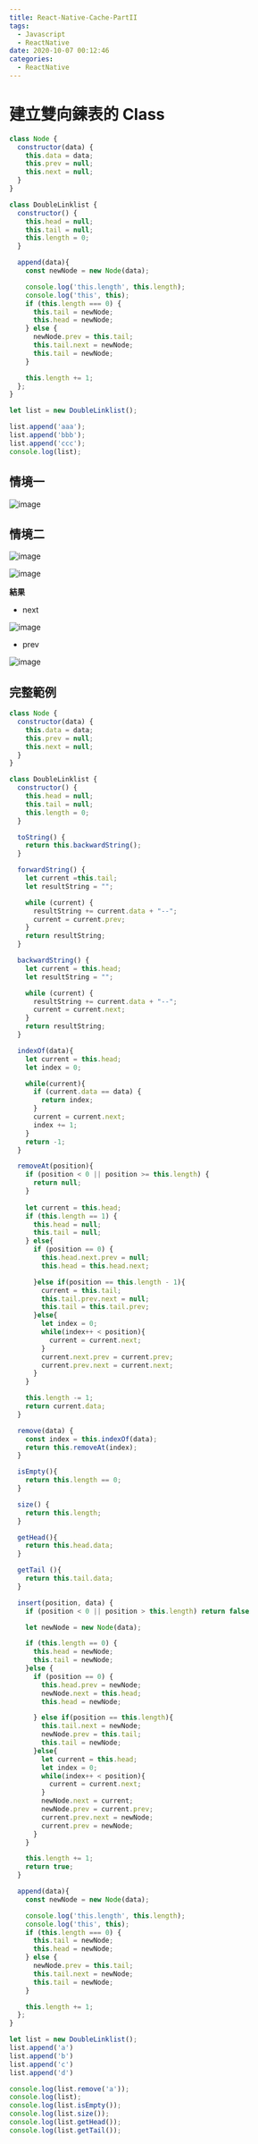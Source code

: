 ```yaml
---
title: React-Native-Cache-PartII
tags:
  - Javascript
  - ReactNative
date: 2020-10-07 00:12:46
categories:
  - ReactNative
---
```


# 建立雙向鍊表的 Class

```javascript
class Node {
  constructor(data) {
    this.data = data;
    this.prev = null;
    this.next = null;
  }
}

class DoubleLinklist {
  constructor() {
    this.head = null;
    this.tail = null;
    this.length = 0;
  }

  append(data){
    const newNode = new Node(data);

    console.log('this.length', this.length);
    console.log('this', this);
    if (this.length === 0) {
      this.tail = newNode;
      this.head = newNode;
    } else {
      newNode.prev = this.tail;
      this.tail.next = newNode;
      this.tail = newNode;
    }

    this.length += 1;
  };
}

let list = new DoubleLinklist();

list.append('aaa');
list.append('bbb');
list.append('ccc');
console.log(list);
```

## 情境一

![image](https://gitee.com/ahuntsun/BlogImgs/raw/master/%E6%95%B0%E6%8D%AE%E7%BB%93%E6%9E%84%E4%B8%8E%E7%AE%97%E6%B3%95/%E5%8F%8C%E5%90%91%E9%93%BE%E8%A1%A8/2.png)

## 情境二

![image](https://gitee.com/ahuntsun/BlogImgs/raw/master/%E6%95%B0%E6%8D%AE%E7%BB%93%E6%9E%84%E4%B8%8E%E7%AE%97%E6%B3%95/%E5%8F%8C%E5%90%91%E9%93%BE%E8%A1%A8/3.png)

![image](https://gitee.com/ahuntsun/BlogImgs/raw/master/%E6%95%B0%E6%8D%AE%E7%BB%93%E6%9E%84%E4%B8%8E%E7%AE%97%E6%B3%95/%E5%8F%8C%E5%90%91%E9%93%BE%E8%A1%A8/4.png)

**結果**

* next

![image](https://gitee.com/ahuntsun/BlogImgs/raw/master/%E6%95%B0%E6%8D%AE%E7%BB%93%E6%9E%84%E4%B8%8E%E7%AE%97%E6%B3%95/%E5%8F%8C%E5%90%91%E9%93%BE%E8%A1%A8/5.png)

* prev

![image](https://gitee.com/ahuntsun/BlogImgs/raw/master/%E6%95%B0%E6%8D%AE%E7%BB%93%E6%9E%84%E4%B8%8E%E7%AE%97%E6%B3%95/%E5%8F%8C%E5%90%91%E9%93%BE%E8%A1%A8/6.png)

## 完整範例

```javascript
class Node {
  constructor(data) {
    this.data = data;
    this.prev = null;
    this.next = null;
  }
}

class DoubleLinklist {
  constructor() {
    this.head = null;
    this.tail = null;
    this.length = 0;
  }

  toString() {
    return this.backwardString();
  }

  forwardString() {
    let current =this.tail;
    let resultString = "";

    while (current) {
      resultString += current.data + "--";
      current = current.prev;
    }
    return resultString;
  }

  backwardString() {
    let current = this.head;
    let resultString = "";

    while (current) {
      resultString += current.data + "--";
      current = current.next;
    }
    return resultString;
  }

  indexOf(data){
    let current = this.head;
    let index = 0;

    while(current){
      if (current.data == data) {
        return index;
      }
      current = current.next;
      index += 1;
    }
    return -1;
  } 

  removeAt(position){
    if (position < 0 || position >= this.length) {
      return null;
    }
    
    let current = this.head;
    if (this.length == 1) {
      this.head = null;
      this.tail = null;
    } else{
      if (position == 0) {
        this.head.next.prev = null;
        this.head = this.head.next;

      }else if(position == this.length - 1){
        current = this.tail;
        this.tail.prev.next = null;
        this.tail = this.tail.prev;
      }else{
        let index = 0;
        while(index++ < position){
          current = current.next;
        }
        current.next.prev = current.prev;
        current.prev.next = current.next;
      }
    }

    this.length -= 1;
    return current.data;
  }

  remove(data) {
    const index = this.indexOf(data);
    return this.removeAt(index);
  }

  isEmpty(){
    return this.length == 0;
  }

  size() {
    return this.length;
  }

  getHead(){
    return this.head.data;
  }

  getTail (){
    return this.tail.data;
  }

  insert(position, data) {
    if (position < 0 || position > this.length) return false

    let newNode = new Node(data);

    if (this.length == 0) {
      this.head = newNode;
      this.tail = newNode;
    }else {
      if (position == 0) {
        this.head.prev = newNode;
        newNode.next = this.head;
        this.head = newNode;

      } else if(position == this.length){
        this.tail.next = newNode;
        newNode.prev = this.tail;
        this.tail = newNode;
      }else{
        let current = this.head;
        let index = 0;
        while(index++ < position){
          current = current.next;
        }
        newNode.next = current;
        newNode.prev = current.prev;
        current.prev.next = newNode;
        current.prev = newNode;
      }
    }

    this.length += 1;
    return true;
  }

  append(data){
    const newNode = new Node(data);

    console.log('this.length', this.length);
    console.log('this', this);
    if (this.length === 0) {
      this.tail = newNode;
      this.head = newNode;
    } else {
      newNode.prev = this.tail;
      this.tail.next = newNode;
      this.tail = newNode;
    }

    this.length += 1;
  };
}

let list = new DoubleLinklist();
list.append('a')
list.append('b')
list.append('c')
list.append('d')

console.log(list.remove('a'));
console.log(list);
console.log(list.isEmpty());
console.log(list.size());
console.log(list.getHead());
console.log(list.getTail());
```